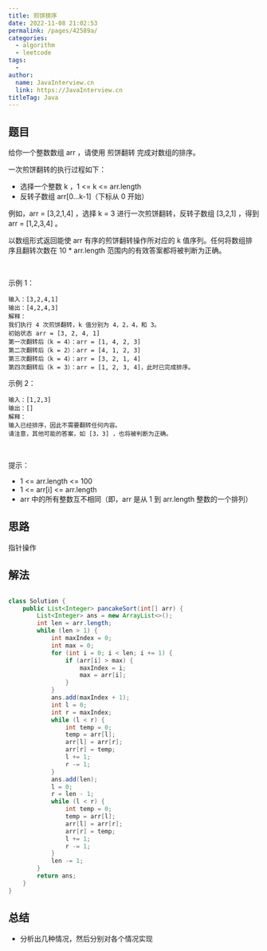```yaml
---
title: 煎饼排序
date: 2022-11-08 21:02:53
permalink: /pages/42589a/
categories:
  - algorithm
  - leetcode
tags:
  - 
author: 
  name: JavaInterview.cn
  link: https://JavaInterview.cn
titleTag: Java
---
```


## 题目

给你一个整数数组 arr ，请使用 煎饼翻转 完成对数组的排序。

一次煎饼翻转的执行过程如下：

- 选择一个整数 k ，1 <= k <= arr.length
- 反转子数组 arr[0...k-1]（下标从 0 开始）

例如，arr = [3,2,1,4] ，选择 k = 3 进行一次煎饼翻转，反转子数组 [3,2,1] ，得到 arr = [1,2,3,4] 。

以数组形式返回能使 arr 有序的煎饼翻转操作所对应的 k 值序列。任何将数组排序且翻转次数在 10 * arr.length 范围内的有效答案都将被判断为正确。

 

示例 1：

    输入：[3,2,4,1]
    输出：[4,2,4,3]
    解释：
    我们执行 4 次煎饼翻转，k 值分别为 4，2，4，和 3。
    初始状态 arr = [3, 2, 4, 1]
    第一次翻转后（k = 4）：arr = [1, 4, 2, 3]
    第二次翻转后（k = 2）：arr = [4, 1, 2, 3]
    第三次翻转后（k = 4）：arr = [3, 2, 1, 4]
    第四次翻转后（k = 3）：arr = [1, 2, 3, 4]，此时已完成排序。 
示例 2：

    输入：[1,2,3]
    输出：[]
    解释：
    输入已经排序，因此不需要翻转任何内容。
    请注意，其他可能的答案，如 [3，3] ，也将被判断为正确。
 

提示：

- 1 <= arr.length <= 100
- 1 <= arr[i] <= arr.length
- arr 中的所有整数互不相同（即，arr 是从 1 到 arr.length 整数的一个排列）


## 思路

指针操作

## 解法
```java

class Solution {
    public List<Integer> pancakeSort(int[] arr) {
        List<Integer> ans = new ArrayList<>();
        int len = arr.length;
        while (len > 1) {
            int maxIndex = 0;
            int max = 0;
            for (int i = 0; i < len; i += 1) {
                if (arr[i] > max) {
                    maxIndex = i;
                    max = arr[i];
                }
            }
            ans.add(maxIndex + 1);
            int l = 0;
            int r = maxIndex;
            while (l < r) {
                int temp = 0;
                temp = arr[l];
                arr[l] = arr[r];
                arr[r] = temp;
                l += 1;
                r -= 1;
            }
            ans.add(len);
            l = 0;
            r = len - 1;
            while (l < r) {
                int temp = 0;
                temp = arr[l];
                arr[l] = arr[r];
                arr[r] = temp;
                l += 1;
                r -= 1;
            }
            len -= 1;
        }
        return ans;
    }
}
```

## 总结

- 分析出几种情况，然后分别对各个情况实现 
